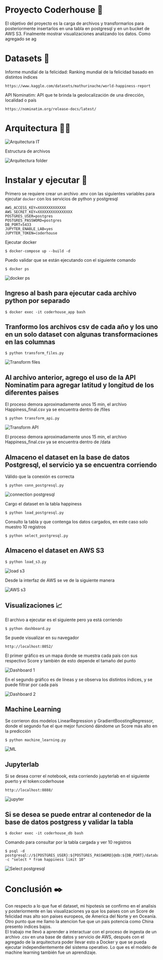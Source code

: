 # Proyecto Coderhouse 🚀
 
El objetivo del proyecto es la carga de archivos y transformarlos para posteriormente insertarlos en una tabla en postgresql y en un bucket de AWS S3. Finalmente mostrar visualizaciones analizando los datos.
Como agregado se ag
 
# Datasets 📕
 
Informe mundial de la felicidad: Ranking mundial de la felicidad basado en distintos índices
```
https://www.kaggle.com/datasets/mathurinache/world-happiness-report
```
API Nominatim: API que te brinda la geolocalización de una dirección, localidad o país
```
https://nominatim.org/release-docs/latest/
```
 
# Arquitectura 👷‍♂️
 
<img src="./images/arq_it.jpg" alt="Arquitectura IT" title="Arquitectura IT">
 
Estructura de archivos
 
<img src="./images/arq_folder.jpg" alt="Arquitectura folder" title="Arquitectura folder">
 
# Instalar y ejecutar 🔧
 
Primero se requiere crear un archivo .env con las siguientes variables para ejecutar `docker` con los servicios de python y postgresql
 
```
AWS_ACCESS_KEY=XXXXXXXXXXXXX
AWS_SECRET_KEY=XXXXXXXXXXXXXXXX
POSTGRES_USER=postgres
POSTGRES_PASSWORD=postgres
DB_PORT=5433
JUPYTER_ENABLE_LAB=yes
JUPYTER_TOKEN=coderhouse
```
Ejecutar docker
```
$ docker-compose up --build -d
```
Puedo validar que se están ejecutando con el siguiente comando
```
$ docker ps
```
<img src="./images/docker_ps.jpg" alt="docker ps" title="docker ps">
 
## Ingreso al bash para ejecutar cada archivo python por separado
```
$ docker exec -it coderhouse_app bash
```
 
## Tranformo los archivos csv de cada año y los uno en un solo dataset con algunas transformaciones en las columnas
```
$ python transform_files.py
```
<img src="./images/transform_files.jpg" alt="Transform files" title="Transform files">
 
## Al archivo anterior, agrego el uso de la API Nominatim para agregar latitud y longitud de los diferentes paises
El proceso demora aproximadamente unos 15 min, el archivo Happiness_final.csv ya se encuentra dentro de /files
```
$ python transform_api.py
```
<img src="./images/transform_api.jpg" alt="Transform API" title="Transform API">
 
El proceso demora aproximadamente unos 15 min, el archivo Happiness_final.csv ya se encuentra dentro de /data
 
## Almaceno el dataset en la base de datos Postgresql, el servicio ya se encuentra corriendo
 
Válido que la conexión es correcta
```
$ python conn_postgresql.py
```
<img src="./images/conn_postgresql.jpg" alt="connection postgresql" title="connection postgresql">
 
Cargo el dataset en la tabla happiness
```
$ python load_postgresql.py
```
 
Consulto la tabla y que contenga los datos cargados, en este caso solo muestro 10 registros
```
$ python select_postgresql.py
```
## Almaceno el dataset en AWS S3
 
```
$ python load_s3.py
```
<img src="./images/load_s3.jpg" alt="load s3" title="load s3">
 
Desde la interfaz de AWS se ve de la siguiente manera
 
<img src="./images/aws_s3.jpg" alt="AWS s3" title="AWS s3">
 
## Visualizaciones 📈
 
El archivo a ejecutar es el siguiente pero ya está corriendo
```
$ python dashboard.py
```
Se puede visualizar en su navegador
```
http://localhost:8052/
```
El primer gráfico es un mapa donde se muestra cada país con sus respectivo Score y también de esto depende el tamaño del punto
 
<img src="./images/dashboard_1.jpg" alt="Dashboard 1" title="Dashboard 1">
 
En el segundo gráfico es de líneas y se observa los distintos índices, y se puede filtrar por cada país
 
<img src="./images/dashboard_2.jpg" alt="Dashboard 2" title="Dashboard 2">
 
## Machine Learning
 
Se corrieron dos modelos LinearRegression y GradientBoostingRegressor, donde el segundo fue el que mejor funcionó dándome un Score más alto en la predicción
```
$ python machine_learning.py
```
<img src="./images/ml.jpg" alt="ML" title="ML">

## Jupyterlab
 
Si se desea correr el notebook, esta corriendo jupyterlab en el siguiente puerto y el token:coderhouse
```
http://localhost:8888/
```
<img src="./images/jupyter.jpg" alt="jupyter" title="jupyter">

## Si se desea se puede entrar al contenedor de la base de datos postgress y validar la tabla
 
```
$ docker exec -it coderhouse_db bash
```
Comando para consultar por la tabla cargada y ver 10 registros
```
$ psql -d postgresql://${POSTGRES_USER}:${POSTGRES_PASSWORD}@db:${DB_PORT}/database -c "select * from happiness limit 10"
```
<img src="./images/postgresql.jpg" alt="Select postgresql" title="select postgresql">
 
# Conclusión ✒️

Con respecto a lo que fue el dataset, mi hipotesis se confirmo en el analisis y posteriormente en las visualizaciones ya que los paises con un Score de felicidad mas alto son paises europeos, de America del Norte y en Oceanía. Otro punto que me llamo la atencíon fue que un pais potencia como China presento indices bajos.  
El trabajo me llevó a aprender a interactuar con el proceso de ingesta de un archivo .csv en una base de datos y servicio de AWS, después con el agregado de la arquitectura poder llevar esto a Docker y que se pueda ejecutar independientemente del sistema operativo.
Lo que es el modelo de machine learning también fue un aprendizaje.

